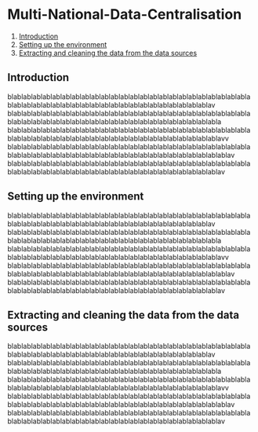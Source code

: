 # Multi-National-Data-Centralisation

1. [Introduction](#Introduction)
2. [Setting up the environment](section1)
3. [Extracting and cleaning the data from the data sources](section2)

## Introduction

blablablablablablablablablablablablablablablablablablablablablablablablablablablablablablablablablablablablablablablablablablablablablablav
blablablablablablablablablablablablablablablablablablablablablablablablablablablablablablablablablablablablablablablablablablablablablablabla
blablablablablablablablablablablablablablablablablablablablablablablablablablablablablablablablablablablablablablablablablablablablablablablavv
blablablablablablablablablablablablablablablablablablablablablablablablablablablablablablablablablablablablablablablablablablablablablablablablav
blablablablablablablablablablablablablablablablablablablablablablablablablablablablablablablablablablablablablablablablablablablablablablablav

## Setting up the environment

blablablablablablablablablablablablablablablablablablablablablablablablablablablablablablablablablablablablablablablablablablablablablablav
blablablablablablablablablablablablablablablablablablablablablablablablablablablablablablablablablablablablablablablablablablablablablablabla
blablablablablablablablablablablablablablablablablablablablablablablablablablablablablablablablablablablablablablablablablablablablablablablavv
blablablablablablablablablablablablablablablablablablablablablablablablablablablablablablablablablablablablablablablablablablablablablablablablav
blablablablablablablablablablablablablablablablablablablablablablablablablablablablablablablablablablablablablablablablablablablablablablablav

## Extracting and cleaning the data from the data sources

blablablablablablablablablablablablablablablablablablablablablablablablablablablablablablablablablablablablablablablablablablablablablablav
blablablablablablablablablablablablablablablablablablablablablablablablablablablablablablablablablablablablablablablablablablablablablablabla
blablablablablablablablablablablablablablablablablablablablablablablablablablablablablablablablablablablablablablablablablablablablablablablavv
blablablablablablablablablablablablablablablablablablablablablablablablablablablablablablablablablablablablablablablablablablablablablablablablav
blablablablablablablablablablablablablablablablablablablablablablablablablablablablablablablablablablablablablablablablablablablablablablablav

